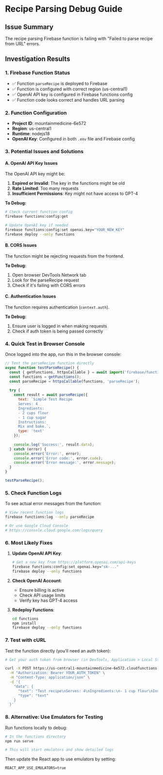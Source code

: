 # Recipe Parsing Debug Guide

## Issue Summary
The recipe parsing Firebase function is failing with "Failed to parse recipe from URL" errors.

## Investigation Results

### 1. Firebase Function Status
- ✅ Function `parseRecipe` is deployed to Firebase
- ✅ Function is configured with correct region (us-central1)
- ✅ OpenAI API key is configured in Firebase functions config
- ✅ Function code looks correct and handles URL parsing

### 2. Function Configuration
- **Project ID**: mountainmedicine-6e572
- **Region**: us-central1
- **Runtime**: nodejs18
- **OpenAI Key**: Configured in both `.env` file and Firebase config

### 3. Potential Issues and Solutions

#### A. OpenAI API Key Issues
The OpenAI API key might be:
1. **Expired or Invalid**: The key in the functions might be old
2. **Rate Limited**: Too many requests
3. **Insufficient Permissions**: Key might not have access to GPT-4

**To Debug:**
```bash
# Check current function config
firebase functions:config:get

# Update OpenAI key if needed
firebase functions:config:set openai.key="YOUR_NEW_KEY"
firebase deploy --only functions
```

#### B. CORS Issues
The function might be rejecting requests from the frontend.

**To Debug:**
1. Open browser DevTools Network tab
2. Look for the parseRecipe request
3. Check if it's failing with CORS errors

#### C. Authentication Issues
The function requires authentication (`context.auth`).

**To Debug:**
1. Ensure user is logged in when making requests
2. Check if auth token is being passed correctly

### 4. Quick Test in Browser Console

Once logged into the app, run this in the browser console:

```javascript
// Test the parseRecipe function directly
async function testParseRecipe() {
  const { getFunctions, httpsCallable } = await import('firebase/functions');
  const functions = getFunctions();
  const parseRecipe = httpsCallable(functions, 'parseRecipe');
  
  try {
    const result = await parseRecipe({
      text: `Simple Test Recipe
      Serves: 4
      Ingredients:
      - 2 cups flour
      - 1 cup sugar
      Instructions:
      Mix and bake.`,
      type: 'text'
    });
    
    console.log('Success:', result.data);
  } catch (error) {
    console.error('Error:', error);
    console.error('Error code:', error.code);
    console.error('Error message:', error.message);
  }
}

testParseRecipe();
```

### 5. Check Function Logs

To see actual error messages from the function:

```bash
# View recent function logs
firebase functions:log --only parseRecipe

# Or use Google Cloud Console
# https://console.cloud.google.com/logs/query
```

### 6. Most Likely Fixes

1. **Update OpenAI API Key**:
   ```bash
   # Get a new key from https://platform.openai.com/api-keys
   firebase functions:config:set openai.key="sk-..."
   firebase deploy --only functions
   ```

2. **Check OpenAI Account**:
   - Ensure billing is active
   - Check API usage limits
   - Verify key has GPT-4 access

3. **Redeploy Functions**:
   ```bash
   cd functions
   npm install
   firebase deploy --only functions
   ```

### 7. Test with cURL

Test the function directly (you'll need an auth token):

```bash
# Get your auth token from browser (in DevTools, Application > Local Storage > look for firebase:authUser)

curl -X POST https://us-central1-mountainmedicine-6e572.cloudfunctions.net/parseRecipe \
  -H "Authorization: Bearer YOUR_AUTH_TOKEN" \
  -H "Content-Type: application/json" \
  -d '{
    "data": {
      "text": "Test recipe\nServes: 4\nIngredients:\n- 1 cup flour\nInstructions:\nMix well.",
      "type": "text"
    }
  }'
```

### 8. Alternative: Use Emulators for Testing

Run functions locally to debug:

```bash
# In the functions directory
npm run serve

# This will start emulators and show detailed logs
```

Then update the React app to use emulators by setting:
```
REACT_APP_USE_EMULATORS=true
```